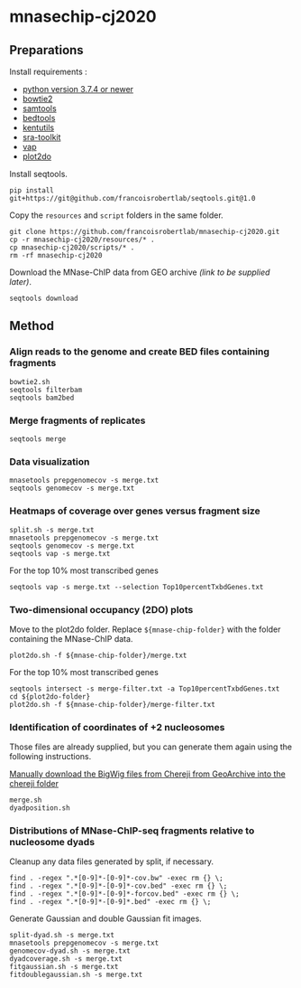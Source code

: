 # mnasechip-cj2020

## Preparations

Install requirements :
* [python version 3.7.4 or newer](https://www.python.org)
* [bowtie2](http://bowtie-bio.sourceforge.net/bowtie2/index.shtml)
* [samtools](http://www.htslib.org)
* [bedtools](https://bedtools.readthedocs.io/en/latest/)
* [kentutils](https://github.com/ENCODE-DCC/kentUtils)
* [sra-toolkit](https://trace.ncbi.nlm.nih.gov/Traces/sra/sra.cgi?cmd=show&f=software&m=software&s=software)
* [vap](https://bitbucket.org/labjacquespe/vap_core/src/master/)
* [plot2do](https://github.com/rchereji/plot2DO)

Install seqtools.

```shell
pip install git+https://git@github.com/francoisrobertlab/seqtools.git@1.0
```

Copy the `resources` and `script` folders in the same folder.

```shell
git clone https://github.com/francoisrobertlab/mnasechip-cj2020.git
cp -r mnasechip-cj2020/resources/* .
cp mnasechip-cj2020/scripts/* .
rm -rf mnasechip-cj2020
```

Download the MNase-ChIP data from GEO archive *(link to be supplied later)*.

```shell
seqtools download
```


## Method

### Align reads to the genome and create BED files containing fragments

```
bowtie2.sh
seqtools filterbam
seqtools bam2bed
```

### Merge fragments of replicates

```
seqtools merge
```

### Data visualization

```
mnasetools prepgenomecov -s merge.txt
seqtools genomecov -s merge.txt
```

### Heatmaps of coverage over genes versus fragment size

```
split.sh -s merge.txt
mnasetools prepgenomecov -s merge.txt
seqtools genomecov -s merge.txt
seqtools vap -s merge.txt
```

For the top 10% most transcribed genes

```
seqtools vap -s merge.txt --selection Top10percentTxbdGenes.txt
```

### Two-dimensional occupancy (2DO) plots

Move to the plot2do folder. Replace `${mnase-chip-folder}` with the folder containing the MNase-ChIP data.

```
plot2do.sh -f ${mnase-chip-folder}/merge.txt
```

For the top 10% most transcribed genes

```
seqtools intersect -s merge-filter.txt -a Top10percentTxbdGenes.txt
cd ${plot2do-folder}
plot2do.sh -f ${mnase-chip-folder}/merge-filter.txt
```

### Identification of coordinates of +2 nucleosomes

Those files are already supplied, but you can generate them again using the following instructions. 

[Manually download the BigWig files from Chereji from GeoArchive into the chereji folder](https://www.ncbi.nlm.nih.gov/geo/query/acc.cgi?acc=GSE97290)

```
merge.sh
dyadposition.sh
```

### Distributions of MNase-ChIP-seq fragments relative to nucleosome dyads

Cleanup any data files generated by split, if necessary.

```
find . -regex ".*[0-9]*-[0-9]*-cov.bw" -exec rm {} \;
find . -regex ".*[0-9]*-[0-9]*-cov.bed" -exec rm {} \;
find . -regex ".*[0-9]*-[0-9]*-forcov.bed" -exec rm {} \;
find . -regex ".*[0-9]*-[0-9]*.bed" -exec rm {} \;
```

Generate Gaussian and double Gaussian fit images.

```
split-dyad.sh -s merge.txt
mnasetools prepgenomecov -s merge.txt
genomecov-dyad.sh -s merge.txt
dyadcoverage.sh -s merge.txt
fitgaussian.sh -s merge.txt
fitdoublegaussian.sh -s merge.txt
```
